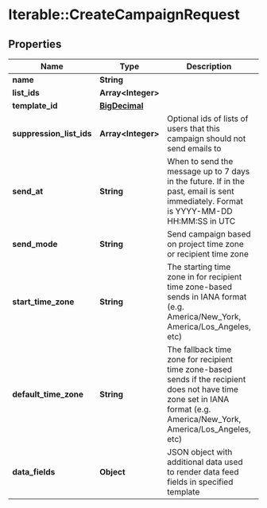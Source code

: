 # Iterable::CreateCampaignRequest

## Properties
Name | Type | Description | Notes
------------ | ------------- | ------------- | -------------
**name** | **String** |  | 
**list_ids** | **Array&lt;Integer&gt;** |  | 
**template_id** | [**BigDecimal**](BigDecimal.md) |  | 
**suppression_list_ids** | **Array&lt;Integer&gt;** | Optional ids of lists of users that this campaign should not send emails to | [optional] 
**send_at** | **String** | When to send the message up to 7 days in the future. If in the past, email is sent immediately. Format is YYYY-MM-DD HH:MM:SS in UTC | [optional] 
**send_mode** | **String** | Send campaign based on project time zone or recipient time zone | [optional] 
**start_time_zone** | **String** | The starting time zone in for recipient time zone-based sends in IANA format (e.g. America/New_York, America/Los_Angeles, etc) | [optional] 
**default_time_zone** | **String** | The fallback time zone for recipient time zone-based sends if the recipient does not have time zone set in IANA format (e.g. America/New_York, America/Los_Angeles, etc) | [optional] 
**data_fields** | **Object** | JSON object with additional data used to render data feed fields in specified template | [optional] 

